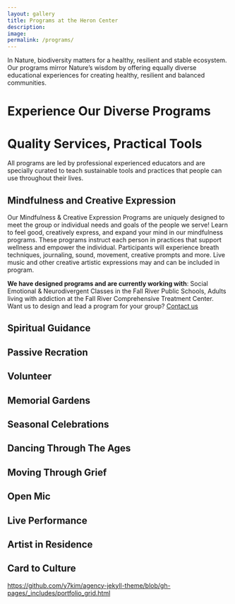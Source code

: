 ```yaml
---
layout: gallery
title: Programs at the Heron Center
description: 
image: 
permalink: /programs/
---
```


In Nature, biodiversity matters for a healthy, resilient and stable ecosystem. Our programs mirror Nature’s wisdom by offering equally diverse educational experiences for creating healthy, resilient and balanced communities.  

# Experience Our Diverse Programs

# Quality Services, Practical Tools
All programs are led by professional experienced educators and are specially curated to teach sustainable tools and practices that people can use throughout their lives.


## Mindfulness and Creative Expression


Our Mindfulness & Creative Expression Programs are uniquely designed to meet the group or individual needs and goals of the people we serve!
Learn to feel good, creatively express, and expand your mind in our mindfulness programs. These programs instruct each person in practices that support wellness and empower the individual. Participants will experience breath techniques, journaling, sound, movement, creative prompts and more.
Live music and other creative artistic expressions may and can be included in program. 

**We have designed programs and are currently working with**: Social Emotional & Neurodivergent Classes in the Fall River Public Schools, Adults living with addiction at the Fall River Comprehensive Treatment Center. Want us to design and lead a program for your group? [Contact us](https://theheroncenter.org/contact-us/)


## Spiritual Guidance

## Passive Recration

## Volunteer

## Memorial Gardens

## Seasonal Celebrations

## Dancing Through The Ages

## Moving Through Grief

## Open Mic

## Live Performance

## Artist in Residence

## Card to Culture 

https://github.com/y7kim/agency-jekyll-theme/blob/gh-pages/_includes/portfolio_grid.html
